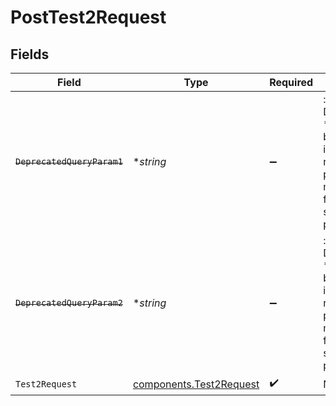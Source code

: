 # PostTest2Request


## Fields

| Field                                                                                                                   | Type                                                                                                                    | Required                                                                                                                | Description                                                                                                             | Example                                                                                                                 |
| ----------------------------------------------------------------------------------------------------------------------- | ----------------------------------------------------------------------------------------------------------------------- | ----------------------------------------------------------------------------------------------------------------------- | ----------------------------------------------------------------------------------------------------------------------- | ----------------------------------------------------------------------------------------------------------------------- |
| ~~`DeprecatedQueryParam1`~~                                                                                             | **string*                                                                                                               | :heavy_minus_sign:                                                                                                      | : warning: ** DEPRECATED **: This will be removed in a future release, please migrate away from it as soon as possible. | some example query param                                                                                                |
| ~~`DeprecatedQueryParam2`~~                                                                                             | **string*                                                                                                               | :heavy_minus_sign:                                                                                                      | : warning: ** DEPRECATED **: This will be removed in a future release, please migrate away from it as soon as possible. | some example query param                                                                                                |
| `Test2Request`                                                                                                          | [components.Test2Request](../../models/components/test2request.md)                                                      | :heavy_check_mark:                                                                                                      | N/A                                                                                                                     |                                                                                                                         |